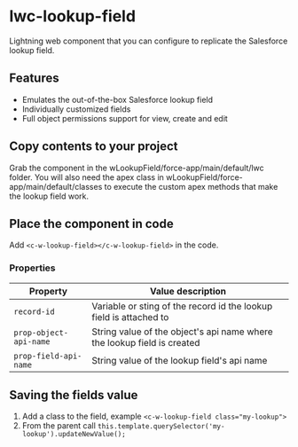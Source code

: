 # lwc-lookup-field
Lightning web component that you can configure to replicate the Salesforce lookup field.

## Features
- Emulates the out-of-the-box Salesforce lookup field
- Individually customized fields
- Full object permissions support for view, create and edit

## Copy contents to your project
Grab the component in the wLookupField/force-app/main/default/lwc folder. You will also need the apex class in wLookupField/force-app/main/default/classes to execute the custom apex methods that make the lookup field work.

## Place the component in code
Add `<c-w-lookup-field></c-w-lookup-field>` in the code.

### Properties
| Property  | Value description |
| ------------- | ------------- |
| `record-id`  | Variable or sting of the record id the lookup field is attached to  |
| `prop-object-api-name` | String value of the object's api name where the lookup field is created |
| `prop-field-api-name` | String value of the lookup field's api name |

## Saving the fields value
1. Add a class to the field, example `<c-w-lookup-field class="my-lookup">`
2. From the parent call `this.template.querySelector('my-lookup').updateNewValue();`
